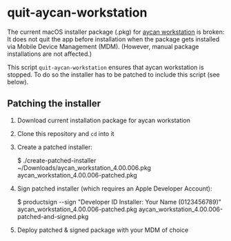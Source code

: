 # quit-aycan-workstation

The current macOS installer package (.pkg) for
[aycan workstation](https://www.aycan.de/produkte/aycan-workstation.html)
is broken:
It does not quit the app before installation when the package gets
installed via Mobile Device Management (MDM).
(However, manual package installations are not affected.)

This script `quit-aycan-workstation` ensures that aycan workstation is stopped.
To do so the installer has to be patched to include this script (see below).

## Patching the installer

1. Download current installation package for aycan workstation
2. Clone this repository and `cd` into it
3. Create a patched installer:

    $ ./create-patched-installer ~/Downloads/aycan_workstation_4.00.006.pkg
    aycan_workstation_4.00.006-patched.pkg

4. Sign patched installer (which requires an Apple Developer Account):

    $ productsign --sign "Developer ID Installer: Your Name (0123456789)" \
        aycan_workstation_4.00.006-patched.pkg aycan_workstation_4.00.006-patched-and-signed.pkg

5. Deploy patched & signed package with your MDM of choice
